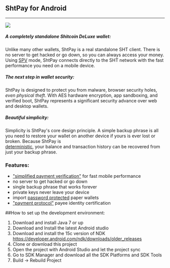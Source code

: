 ## ShtPay for Android
------

[<img src="https://github.com/ShitcoinDeLuxe-project/shtpay-android/raw/master/images/icon-google-play.png">](
https://play.google.com/store/apps/details?id=org.shtpay)

##### A completely standalone Shitcoin DeLuxe wallet:

Unlike many other wallets, ShtPay is a real standalone SHT
client. There is no server to get hacked or go down, so you can always access
your money. Using
[SPV](https://en.bitcoin.it/wiki/Thin_Client_Security#Header-Only_Clients)
mode, ShtPay connects directly to the SHT network with the fast
performance you need on a mobile device.

##### The next step in wallet security:

ShtPay is designed to protect you from malware, browser security holes,
*even physical theft*. With AES hardware encryption, app sandboxing, and verified boot, ShtPay represents a significant security advance over
web and desktop wallets.

##### Beautiful simplicity:

Simplicity is ShtPay's core design principle. A simple backup phrase is
all you need to restore your wallet on another device if yours is ever lost or
broken.  Because ShtPay is  
[deterministic](https://github.com/bitcoin/bips/blob/master/bip-0032.mediawiki),
your balance and transaction history can be recovered from just your backup
phrase.

### Features:

- ["simplified payment verification"](https://github.com/bitcoin/bips/blob/master/bip-0037.mediawiki) for fast mobile performance
- no server to get hacked or go down
- single backup phrase that works forever
- private keys never leave your device
- import [password protected](https://github.com/bitcoin/bips/blob/master/bip-0038.mediawiki) paper wallets
- ["payment protocol"](https://github.com/bitcoin/bips/blob/master/bip-0070.mediawiki) payee identity certification

##How to set up the development environment:
1. Download and install Java 7 or up
2. Download and Install the latest Android studio
3. Download and install the 15c version of NDK https://developer.android.com/ndk/downloads/older_releases
4. Clone or download this project
5. Open the project with Android Studio and let the project sync
6. Go to SDK Manager and download all the SDK Platforms and SDK Tools
7. Build -> Rebuild Project